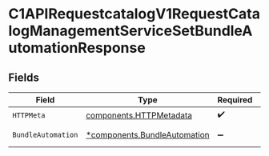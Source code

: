 # C1APIRequestcatalogV1RequestCatalogManagementServiceSetBundleAutomationResponse


## Fields

| Field                                                                       | Type                                                                        | Required                                                                    | Description                                                                 |
| --------------------------------------------------------------------------- | --------------------------------------------------------------------------- | --------------------------------------------------------------------------- | --------------------------------------------------------------------------- |
| `HTTPMeta`                                                                  | [components.HTTPMetadata](../../models/components/httpmetadata.md)          | :heavy_check_mark:                                                          | N/A                                                                         |
| `BundleAutomation`                                                          | [*components.BundleAutomation](../../models/components/bundleautomation.md) | :heavy_minus_sign:                                                          | Successful response                                                         |